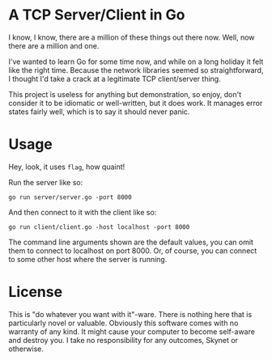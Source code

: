 # A TCP Server/Client in Go #

I know, I know, there are a million of these things out there now. Well, now
there are a million and one.

I've wanted to learn Go for some time now, and while on a long holiday it felt
like the right time. Because the network libraries seemed so straightforward, I
thought I'd take a crack at a legitimate TCP client/server thing.

This project is useless for anything but demonstration, so enjoy, don't consider
it to be idiomatic or well-written, but it does work. It manages error states
fairly well, which is to say it should never panic.

# Usage #

Hey, look, it uses `flag`, how quaint!

Run the server like so:

`go run server/server.go -port 8000`

And then connect to it with the client like so:

`go run client/client.go -host localhost -port 8000`

The command line arguments shown are the default values, you can omit them to
connect to localhost on port 8000. Or, of course, you can connect to some other
host where the server is running.

# License #

This is "do whatever you want with it"-ware. There is nothing here that is
particularly novel or valuable. Obviously this software comes with no warranty
of any kind. It might cause your computer to become self-aware and destroy
you. I take no responsibility for any outcomes, Skynet or otherwise.
